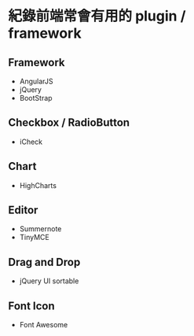 # 紀錄前端常會有用的 plugin / framework 


## Framework
  - AngularJS
  - jQuery
  - BootStrap
  
## Checkbox / RadioButton
  - iCheck
  
## Chart
  - HighCharts
  
## Editor
  - Summernote
  - TinyMCE
  
## Drag and Drop
  - jQuery UI sortable
  
## Font Icon 
  - Font Awesome
  
